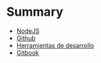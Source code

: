 # Summary

* [NodeJS](chapter1/nodejs.md)
* [Github](chapter2/README.md)
* [Herramientas de desarrollo](chapter3/README.md)
* [Gitbook](chapter4/README.md)



